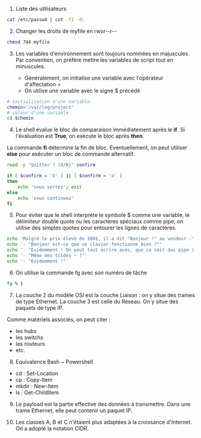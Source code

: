 
1. Liste des utilisateurs

```bash
cat /etc/passwd | cut -f1 -d:
```


2. Changer les droits de myfile en rwxr--r--

```bash
chmod 744 myfile
```

3. Les variables d'environnement sont toujours nommées en majuscules. Par convention, on préfère mettre les variables de script tout en minuscules.

    * Généralement, on initialise une variable avec l'opérateur d'affectation =
    * On utilise une variable avec le signe $ précédé

```bash
# initialisation d'une variable
chemin='/var/log/project'
# valeur d'une variable
cd $chemin
```

4. Le shell évalue le bloc de comparaison immédiatement après le __if__. Si l'évaluation est __True__, on exécute le bloc après __then__.

La commande __fi__ détermine la fin de bloc. Eventuellement, on peut utiliser __else__ pour exécuter un bloc de commande alternatif.

```bash
read -p "Quitter ? (O/N)" confirm

if [ $confirm = 'O' ] || [ $confirm = 'o' ]
then
	echo 'vous sortez'; exit
else
	echo 'vous continuez'
fi
```

5. Pour éviter que le shell interprète le symbole $ comme une variable, le délimiteur double quote ou les caractères spéciaux comme pipe, on utilise des simples quotes pour entourer les lignes de caractères.

```bash
echo 'Malgré le prix élevé de 100$, il a dit "Bonjour !" au vendeur :'
echo '- "Bonjour est-ce que ce clavier fonctionne bien ?"'
echo '- "Evidemment ! On peut tout écrire avec, que ce soit des pipe | ou bien des backslash \\ !"'
echo '- "Même des tildes ~ ?"'
echo '- "Evidemment !"'
```

6. On utilise la commande fg avec son numéro de tâche
```bash
fg % 1
```

7. La couche 2 du modèle OSI est la couche Liaison : on y situe des trames de type Ethernet. La couche 3 est celle du Réseau. On y situe des paquets de type IP.

Comme matériels associés, on peut citer :

* les hubs
* les switchs
* les routeurs
* etc.



8. Equivalence Bash ~ Powershell

* cd : Set-Location
* cp : Copy-Item
* mkdir : New-Item
* ls : Get-ChildItem

9. Le payload est la partie effective des données à transmettre. Dans une trame Ethernet, elle peut contenir un paquet IP.

10. Les classes A, B et C n'étaient plus adaptées à la croissance d'Internet. On a adopté la notation CIDR.
